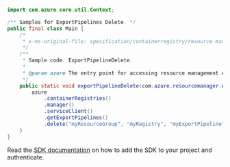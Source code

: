 ```java
import com.azure.core.util.Context;

/** Samples for ExportPipelines Delete. */
public final class Main {
    /*
     * x-ms-original-file: specification/containerregistry/resource-manager/Microsoft.ContainerRegistry/preview/2019-12-01-preview/examples/ExportPipelineDelete.json
     */
    /**
     * Sample code: ExportPipelineDelete.
     *
     * @param azure The entry point for accessing resource management APIs in Azure.
     */
    public static void exportPipelineDelete(com.azure.resourcemanager.AzureResourceManager azure) {
        azure
            .containerRegistries()
            .manager()
            .serviceClient()
            .getExportPipelines()
            .delete("myResourceGroup", "myRegistry", "myExportPipeline", Context.NONE);
    }
}
```

Read the [SDK documentation](https://github.com/Azure/azure-sdk-for-java/blob/azure-resourcemanager_2.10.0/sdk/resourcemanager/azure-resourcemanager/README.md) on how to add the SDK to your project and authenticate.
